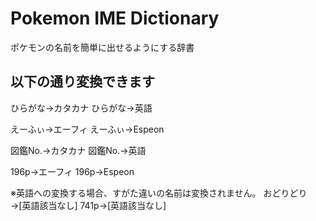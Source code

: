 # Pokemon IME Dictionary

ポケモンの名前を簡単に出せるようにする辞書

## 以下の通り変換できます

ひらがな→カタカナ
ひらがな→英語

えーふぃ→エーフィ
えーふぃ→Espeon

図鑑No.→カタカナ
図鑑No.→英語

196p→エーフィ
196p→Espeon

※英語への変換する場合、すがた違いの名前は変換されません。
おどりどり→[英語該当なし]
741p→[英語該当なし]
